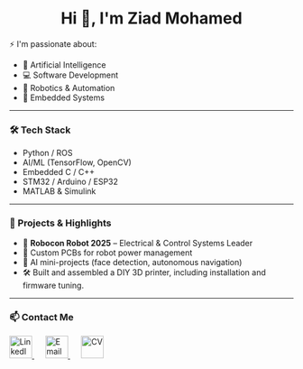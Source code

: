 <h1 align="center">Hi 👋, I'm Ziad Mohamed</h1>

⚡ I'm passionate about:

- 🧠 Artificial Intelligence
- 💻 Software Development
- 🤖 Robotics & Automation
- 🔌 Embedded Systems

---

### 🛠️ Tech Stack
- Python / ROS
- AI/ML (TensorFlow, OpenCV)
- Embedded C / C++
- STM32 / Arduino / ESP32
- MATLAB & Simulink
---

### 🚀 Projects & Highlights

- 🤖 **Robocon Robot 2025** – Electrical & Control Systems Leader
- 🔋 Custom PCBs for robot power management
- 🧠 AI mini-projects (face detection, autonomous navigation)
- 🛠️ Built and assembled a DIY 3D printer, including installation and firmware tuning.

---
### 📫 Contact Me
<p align="left">
  <a href="https://www.linkedin.com/in/ziad-mohamed-2a7750350/" target="">
    <img src="https://raw.githubusercontent.com/rahuldkjain/github-profile-readme-generator/master/src/images/icons/Social/linked-in-alt.svg" alt="LinkedIn" height="40" width="40" />
  </a>
  &nbsp;&nbsp;&nbsp;&nbsp;
  <a href="mailto:ziadmoelsayed@gmail.com" target="">
    <img src="https://img.icons8.com/fluency/48/gmail-new.png" alt="Email" height="40" width="40" />
  </a>
  &nbsp;&nbsp;&nbsp;&nbsp;
  <a href="https://drive.google.com/file/d/10HCmGjYSy1vRyJfqgwo6DwgKCiiOwR3E/view?usp=sharing" target="">
    <img src="https://img.icons8.com/plasticine/100/resume.png" alt="CV" height="40" width="40" />
  </a>
</p>
